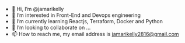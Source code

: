 - 👋 Hi, I’m @jamarikelly
- 👀 I’m interested in Front-End and Devops engineering 
- 🌱 I’m currently learning Reactjs, Terraform, Docker and Python
- 💞️ I’m looking to collaborate on ...
- 📫 How to reach me, my email address is jamarikelly2816@gmail.com

<!---
jamarikelly/jamarikelly is a ✨ special ✨ repository because its `README.md` (this file) appears on your GitHub profile.
You can click the Preview link to take a look at your changes.
--->
